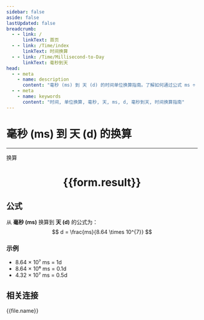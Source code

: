 ```yaml
---
sidebar: false
aside: false
lastUpdated: false
breadcrumb:
  - - link: /
      linkText: 首页
  - - link: /Time/index
      linkText: 时间换算
  - - link: /Time/Millisecond-to-Day
      linkText: 毫秒到天
head:
  - - meta
    - name: description
      content: "毫秒 (ms) 到 天 (d) 的时间单位换算指南。了解如何通过公式 ms ÷ 86,400,000 换算为天。"
  - - meta
    - name: keywords
      content: "时间, 单位换算, 毫秒, 天, ms, d, 毫秒到天, 时间换算指南"
---
```

# 毫秒 (ms) 到 天 (d) 的换算

---
<script setup>
import { onMounted, reactive, inject, ref } from 'vue'
import { NButton,NForm ,NFormItem,NInput,NInputNumber,NSelect,NCard,useMessage,NGrid ,NGi  } from 'naive-ui'
import { defineClientComponent } from 'vitepress'
import { Time } from '../../files';

const convert = inject('convert')

const form = reactive({
  number: null,
  result: '',
})

const convertHandler = () => {
  if (form.number !== null && !isNaN(form.number)) {
    const convertedValue = parseFloat(form.number) / 86400000
    form.result = `${form.number}ms = ${convertedValue.toFixed(8)}d`
  } else {
    form.result = '请输入有效的数值。'
  }
}
</script>

<n-form size="large" :model="form">
  <n-form-item label="毫秒 (ms)">
    <n-input-number v-model:value="form.number" placeholder="输入毫秒" style="width: 100%" />
  </n-form-item>
  <n-form-item>
    <n-button type="info" @click="convertHandler" block>换算</n-button>
  </n-form-item>
</n-form>

<n-card  embedded :bordered="false" hoverable>
  <div  style="text-align:center">
    <h1>{{form.result}}</h1>
  </div>
</n-card>

## 公式

从 **毫秒 (ms)** 换算到 **天 (d)** 的公式为：
$$ d = \frac{ms}{8.64 \times 10^{7}} $$

### 示例
- 8.64 × 10⁷ ms = 1d
- 8.64 × 10⁶ ms = 0.1d
- 4.32 × 10⁷ ms = 0.5d
## 相关连接
<n-grid x-gap="12" :cols="2">
  <n-gi v-for="(file, index) in Time" :key="index">
    <n-button
      text
      tag="a"
      :href="file.path"
      type="info"
    >
      {{file.name}}
    </n-button>
  </n-gi>
</n-grid>
